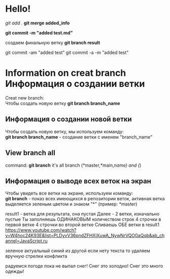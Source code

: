 # Hello!
*git add .*
**git merge added_info**

**git commit -m "added test.md"**

создаем финальную ветку
__git branch result__

git commit -am "added test"
git commit -a -m "added test"


# Information on creat branch      **Информация о создании ветки**

Creat new branch:  
Чтобы создать новую ветку
**git branch branch_name**

## Информация о создании новой ветки

Чтобы создать новую ветку, мы используем команду:   
**git branch branch_name** - создание ветки с именем "branch_name"
## View branch all
command:
**git branch**  it's all branch  (*master,*main,*name) and (*)

## Информация о выводе всех веток на экран

Чтобы увидеть все ветки на экране, используем команду:  
**git branch** - показ всех имеющихся в репозитории веток, активная ветка выделяется зеленым цветом и знаком "*" (пример: *master)

result1 - ветка для результата, она пустая
Далее - 2 ветки, изначально пустые
Ты заполняешь ОДИНАКОВЫМ количеством строк
4 строчки в первой ветке
4 строчки во второй ветке
Сливаешь ОБЕ ветки в result1
https://www.youtube.com/watch?v=W4hoc24K93E&list=PLDyvV36pndZFHXjXuwA_NywNrVQO0aQqb&ab_channel=JavaScript.ru

зеленое актуальный  синий из другой
если нету текста то удаляем вручную стрелки конфликта

радуемся погоде пока не выпал снег!
Снег это холодно!
Снег это много одежды!